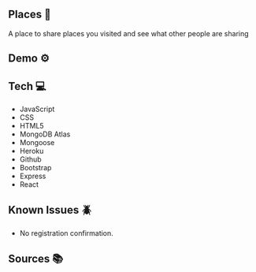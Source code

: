 ## Places :office:

A place to share places you visited and see what other people are sharing

## Demo :gear:


## Tech :computer:

- JavaScript
- CSS
- HTML5
- MongoDB Atlas
- Mongoose
- Heroku
- Github
- Bootstrap
- Express
- React

## Known Issues :beetle:

- No registration confirmation.

## Sources :books:

